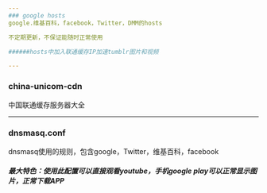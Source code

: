 ```yaml
---
### google hosts
google.维基百科，facebook，Twitter，DMM的hosts

不定期更新，不保证能随时正常使用

######hosts中加入联通缓存IP加速tumblr图片和视频

---
```

### china-unicom-cdn
中国联通缓存服务器大全

---
### dnsmasq.conf
dnsmasq使用的规则，包含google，Twitter，维基百科，facebook

##### 最大特色：使用此配置可以直接观看youtube，手机google play可以正常显示图片，正常下载APP

